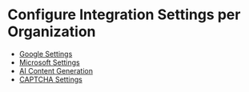 # Configure Integration Settings per Organization

* [Google Settings](organization-google.md)
* [Microsoft Settings](organization-microsoft.md)
* [AI Content Generation](organization-ai-settings.md)
* [CAPTCHA Settings](organization-captcha.md)
